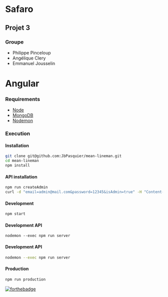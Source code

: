 # Safaro

## Projet 3

### Groupe

-   Philippe Pinceloup
-   Angélique Clery
-   Emmanuel Jousselin

# Angular

### Requirements

-   [Node](https://doc.ubuntu-fr.org/nodejs#depuis_un_ppa)
-   [MongoDB](https://doc.ubuntu-fr.org/mongodb#installation)
-   [Nodemon](http://nodemon.io/)

### Execution

#### Installation

```bash
git clone git@github.com:JbPasquier/mean-lineman.git
cd mean-lineman
npm install
```

#### API installation

```bash
npm run createAdmin
curl -d "email=admin@mail.com&password=12345&isAdmin=true" -H "Content-Type: application/x-www-form-urlencoded" -X POST http://localhost:3000/
```

#### Development

```bash
npm start
```
#### Development API

```
nodemon --exec npm run server
```

#### Development API

```bash
nodemon --exec npm run server
```

#### Production

```bash
npm run production
```

[![forthebadge](http://forthebadge.com/images/badges/built-with-love.svg)](http://forthebadge.com)
